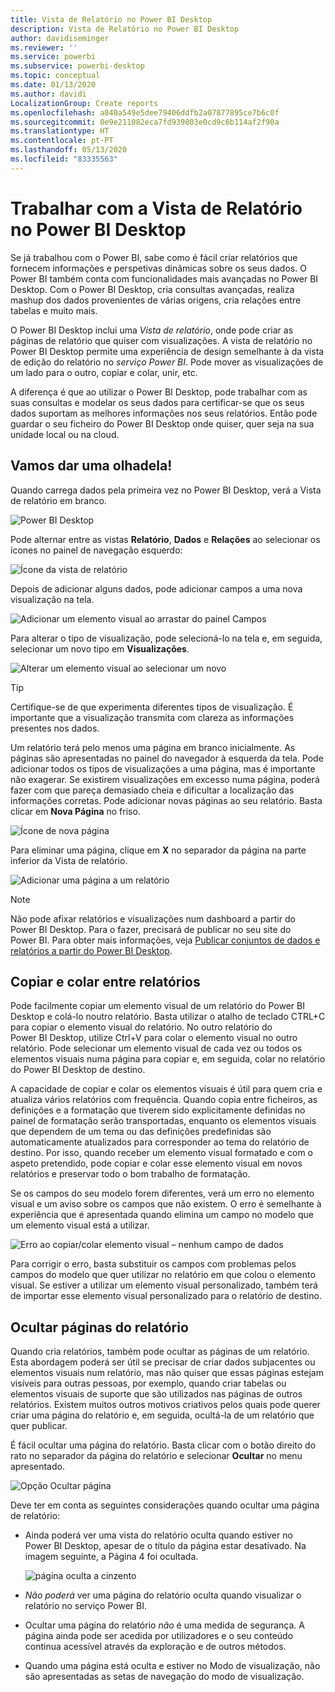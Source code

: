 ```yaml
---
title: Vista de Relatório no Power BI Desktop
description: Vista de Relatório no Power BI Desktop
author: davidiseminger
ms.reviewer: ''
ms.service: powerbi
ms.subservice: powerbi-desktop
ms.topic: conceptual
ms.date: 01/13/2020
ms.author: davidi
LocalizationGroup: Create reports
ms.openlocfilehash: a840a549e5dee79406ddfb2a07877895ce7b6c0f
ms.sourcegitcommit: 0e9e211082eca7fd939803e0cd9c6b114af2f90a
ms.translationtype: HT
ms.contentlocale: pt-PT
ms.lasthandoff: 05/13/2020
ms.locfileid: "83335563"
---
```

# <a name="work-with-report-view-in-power-bi-desktop"></a>Trabalhar com a Vista de Relatório no Power BI Desktop

Se já trabalhou com o Power BI, sabe como é fácil criar relatórios que fornecem informações e perspetivas dinâmicas sobre os seus dados. O Power BI também conta com funcionalidades mais avançadas no Power BI Desktop. Com o Power BI Desktop, cria consultas avançadas, realiza mashup dos dados provenientes de várias origens, cria relações entre tabelas e muito mais.

O Power BI Desktop inclui uma *Vista de relatório*, onde pode criar as páginas de relatório que quiser com visualizações. A vista de relatório no Power BI Desktop permite uma experiência de design semelhante à da vista de edição do relatório no *serviço Power BI*. Pode mover as visualizações de um lado para o outro, copiar e colar, unir, etc.

A diferença é que ao utilizar o Power BI Desktop, pode trabalhar com as suas consultas e modelar os seus dados para certificar-se que os seus dados suportam as melhores informações nos seus relatórios. Então pode guardar o seu ficheiro do Power BI Desktop onde quiser, quer seja na sua unidade local ou na cloud.

## <a name="lets-take-a-look"></a>Vamos dar uma olhadela!

Quando carrega dados pela primeira vez no Power BI Desktop, verá a Vista de relatório em branco.

![Power BI Desktop](media/desktop-report-view/pbi_reportviewinpbidesigner_reportview.png)

Pode alternar entre as vistas **Relatório**, **Dados** e **Relações** ao selecionar os ícones no painel de navegação esquerdo:

![Ícone da vista de relatório](media/desktop-report-view/pbi_reportviewinpbidesigner_changeview.png)

Depois de adicionar alguns dados, pode adicionar campos a uma nova visualização na tela.

![Adicionar um elemento visual ao arrastar do painel Campos](media/desktop-report-view/pbid_reportview_addvis.gif)

Para alterar o tipo de visualização, pode selecioná-lo na tela e, em seguida, selecionar um novo tipo em **Visualizações**.

![Alterar um elemento visual ao selecionar um novo](media/desktop-report-view/pbid_reportview_changevis.gif)

> [!TIP]
> Certifique-se de que experimenta diferentes tipos de visualização. É importante que a visualização transmita com clareza as informações presentes nos dados.

Um relatório terá pelo menos uma página em branco inicialmente. As páginas são apresentadas no painel do navegador à esquerda da tela. Pode adicionar todos os tipos de visualizações a uma página, mas é importante não exagerar. Se existirem visualizações em excesso numa página, poderá fazer com que pareça demasiado cheia e dificultar a localização das informações corretas. Pode adicionar novas páginas ao seu relatório. Basta clicar em **Nova Página** no friso.

![Ícone de nova página](media/desktop-report-view/pbidesignerreportviewnewpage.png)

Para eliminar uma página, clique em **X** no separador da página na parte inferior da Vista de relatório.

![Adicionar uma página a um relatório](media/desktop-report-view/pbi_reportviewinpbidesigner_deletepage.png)

> [!NOTE]
> Não pode afixar relatórios e visualizações num dashboard a partir do Power BI Desktop. Para o fazer, precisará de publicar no seu site do Power BI. Para obter mais informações, veja [Publicar conjuntos de dados e relatórios a partir do Power BI Desktop](desktop-upload-desktop-files.md).

## <a name="copy-and-paste-between-reports"></a>Copiar e colar entre relatórios

Pode facilmente copiar um elemento visual de um relatório do Power BI Desktop e colá-lo noutro relatório. Basta utilizar o atalho de teclado CTRL+C para copiar o elemento visual do relatório. No outro relatório do Power BI Desktop, utilize Ctrl+V para colar o elemento visual no outro relatório. Pode selecionar um elemento visual de cada vez ou todos os elementos visuais numa página para copiar e, em seguida, colar no relatório do Power BI Desktop de destino.

A capacidade de copiar e colar os elementos visuais é útil para quem cria e atualiza vários relatórios com frequência. Quando copia entre ficheiros, as definições e a formatação que tiverem sido explicitamente definidas no painel de formatação serão transportadas, enquanto os elementos visuais que dependem de um tema ou das definições predefinidas são automaticamente atualizados para corresponder ao tema do relatório de destino. Por isso, quando receber um elemento visual formatado e com o aspeto pretendido, pode copiar e colar esse elemento visual em novos relatórios e preservar todo o bom trabalho de formatação.

Se os campos do seu modelo forem diferentes, verá um erro no elemento visual e um aviso sobre os campos que não existem. O erro é semelhante à experiência que é apresentada quando elimina um campo no modelo que um elemento visual está a utilizar.

![Erro ao copiar/colar elemento visual – nenhum campo de dados](media/desktop-report-view/report-view_07.png)

Para corrigir o erro, basta substituir os campos com problemas pelos campos do modelo que quer utilizar no relatório em que colou o elemento visual. Se estiver a utilizar um elemento visual personalizado, também terá de importar esse elemento visual personalizado para o relatório de destino.

## <a name="hide-report-pages"></a>Ocultar páginas do relatório

Quando cria relatórios, também pode ocultar as páginas de um relatório. Esta abordagem poderá ser útil se precisar de criar dados subjacentes ou elementos visuais num relatório, mas não quiser que essas páginas estejam visíveis para outras pessoas, por exemplo, quando criar tabelas ou elementos visuais de suporte que são utilizados nas páginas de outros relatórios. Existem muitos outros motivos criativos pelos quais pode querer criar uma página do relatório e, em seguida, ocultá-la de um relatório que quer publicar.

É fácil ocultar uma página do relatório. Basta clicar com o botão direito do rato no separador da página do relatório e selecionar **Ocultar** no menu apresentado.

![Opção Ocultar página](media/desktop-report-view/report-view_05.png)

Deve ter em conta as seguintes considerações quando ocultar uma página de relatório:

* Ainda poderá ver uma vista do relatório oculta quando estiver no Power BI Desktop, apesar de o título da página estar desativado. Na imagem seguinte, a Página 4 foi ocultada.

    ![página oculta a cinzento](media/desktop-report-view/report-view_06.png)

* *Não poderá* ver uma página do relatório oculta quando visualizar o relatório no serviço Power BI.

* Ocultar uma página do relatório *não* é uma medida de segurança. A página ainda pode ser acedida por utilizadores e o seu conteúdo continua acessível através da exploração e de outros métodos.

* Quando uma página está oculta e estiver no Modo de visualização, não são apresentadas as setas de navegação do modo de visualização.
